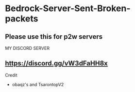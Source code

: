 # Bedrock-Server-Sent-Broken-packets
Please use this for p2w servers
------------------------------
MY DISCORD SERVER

https://discord.gg/vW3dFaHH8x
-----------------------------
Credit 

- obaqz's and TsarontopV2
